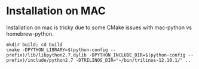 # Installation on MAC

Installation on mac is tricky due to some CMake issues with mac-python vs homebrew-python.


	mkdir build; cd build
	cmake -DPYTHON_LIBRARY=$(python-config --prefix)/lib/libpython2.7.dylib -DPYTHON_INCLUDE_DIR=$(python-config --prefix)/include/python2.7 -DTRILINOS_DIR="~/bin/trilinos-12.10.1/" ..
